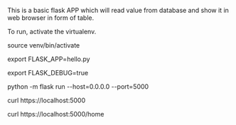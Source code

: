 This is a basic flask APP which will read value from database and show it in web browser in form of table.

To run, activate the virtualenv.

source venv/bin/activate

export FLASK_APP=hello.py

export FLASK_DEBUG=true

python -m flask run --host=0.0.0.0 --port=5000


curl https://localhost:5000

curl https://localhost:5000/home
